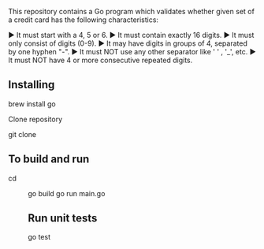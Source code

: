 This repository contains a Go program which validates whether given set of a credit card has the following characteristics:

► It must start with a 4, 5 or 6.
► It must contain exactly 16 digits.
► It must only consist of digits (0-9).
► It may have digits in groups of 4, separated by one hyphen "-".
► It must NOT use any other separator like ' ' , '_', etc.
► It must NOT have 4 or more consecutive repeated digits.

Installing
----------------
brew install go


Clone repository

git clone  

To build and run
----------------
cd <dir>

go build
go run main.go

Run unit tests
--------------
go test
